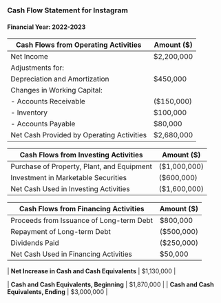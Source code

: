 ### Cash Flow Statement for Instagram

#### Financial Year: 2022-2023

| **Cash Flows from Operating Activities**  | Amount ($) |
|-------------------------------------------|------------|
| Net Income                                | $2,200,000 |
| Adjustments for:                          |            |
| Depreciation and Amortization             | $450,000   |
| Changes in Working Capital:               |            |
| - Accounts Receivable                     | ($150,000) |
| - Inventory                               | $100,000   |
| - Accounts Payable                        | $80,000    |
| Net Cash Provided by Operating Activities | $2,680,000 |

| **Cash Flows from Investing Activities**  | Amount ($) |
|-------------------------------------------|------------|
| Purchase of Property, Plant, and Equipment| ($1,000,000) |
| Investment in Marketable Securities       | ($600,000) |
| Net Cash Used in Investing Activities    | ($1,600,000) |

| **Cash Flows from Financing Activities**  | Amount ($) |
|-------------------------------------------|------------|
| Proceeds from Issuance of Long-term Debt | $800,000   |
| Repayment of Long-term Debt               | ($500,000) |
| Dividends Paid                            | ($250,000) |
| Net Cash Used in Financing Activities     | $50,000    |

| **Net Increase in Cash and Cash Equivalents** | $1,130,000 |

| **Cash and Cash Equivalents, Beginning** | $1,870,000 |
| **Cash and Cash Equivalents, Ending**    | $3,000,000 |
